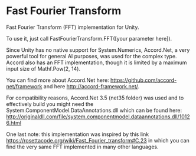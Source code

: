 # Fast Fourier Transform
Fast Fourier Transform (FFT) implementation for Unity.

To use it, just call FastFourierTransform.FFT([your parameter here]).

Since Unity has no native support for System.Numerics, Accord.Net, a very powerful tool for general AI purposes, was used for the complex type. Accord also has an FFT implementation, though it is limited by a maximum input size of Mathf.Pow(2, 14).

You can find more about Accord.Net here: https://github.com/accord-net/framework and here http://accord-framework.net/.

For compatibility reasons, Accord.Net 3.5 (net35 folder) was used and to effectively build you might need the System.ComponentModel.DataAnnotations.dll which can be found here: http://originaldll.com/file/system.componentmodel.dataannotations.dll/10126.html

One last note: this implementation was inspired by this link https://rosettacode.org/wiki/Fast_Fourier_transform#C.23 in which you can find the very same FFT implemented in many other languages.
